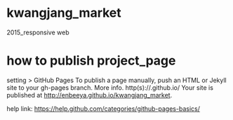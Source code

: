 # kwangjang_market
2015_responsive web


# how to publish project_page

setting > GitHub Pages
To publish a page manually, push an HTML or Jekyll site to your gh-pages branch. More info.
http(s)://.github.io/
Your site is published at http://enbeeya.github.io/kwangjang_market.

help link: https://help.github.com/categories/github-pages-basics/
